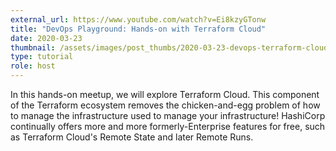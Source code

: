 ```yaml
---
external_url: https://www.youtube.com/watch?v=Ei8kzyGTonw
title: "DevOps Playground: Hands-on with Terraform Cloud"
date: 2020-03-23
thumbnail: /assets/images/post_thumbs/2020-03-23-devops-terraform-cloud.jpg
type: tutorial
role: host
---
```


In this hands-on meetup, we will explore Terraform Cloud. This component of the Terraform ecosystem removes the chicken-and-egg problem of how to manage the infrastructure used to manage your infrastructure! HashiCorp continually offers more and more formerly-Enterprise features for free, such as Terraform Cloud's Remote State and later Remote Runs.